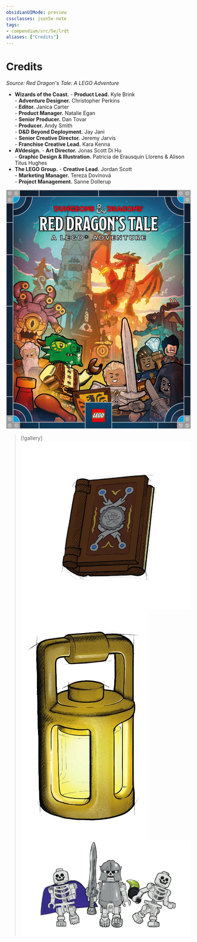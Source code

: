 ```yaml
---
obsidianUIMode: preview
cssclasses: json5e-note
tags:
- compendium/src/5e/lrdt
aliases: ["Credits"]
---
```

# Credits
*Source: Red Dragon's Tale: A LEGO Adventure* 

- **Wizards of the Coast.**     - **Product Lead.** Kyle Brink    
        - **Adventure Designer.** Christopher Perkins    
        - **Editor.** Janica Carter    
        - **Product Manager.** Natalie Egan    
        - **Senior Producer.** Dan Tovar    
        - **Producer.** Andy Smith    
        - **D&D Beyond Deployment.** Jay Jani    
        - **Senior Creative Director.** Jeremy Jarvis    
        - **Franchise Creative Lead.** Kara Kenna    
- **AVdesign.**     - **Art Director.** Jonas Scott Di Hu    
        - **Graphic Design & Illustration.** Patricia de Erausquin Llorens & Alison Titus Hughes    
- **The LEGO Group.**     - **Creative Lead.** Jordan Scott    
        - **Marketing Manager.** Tereza Dovinová    
        - **Project Management.** Sanne Dollerup    

![Cover](https://raw.githubusercontent.com/5etools-mirror-3/5etools-img/main/adventure/LRDT/cover.webp#center)

> [!gallery]
> ![](https://raw.githubusercontent.com/5etools-mirror-3/5etools-img/main/adventure/LRDT/book.webp#gallery)
> ![](https://raw.githubusercontent.com/5etools-mirror-3/5etools-img/main/adventure/LRDT/lantern.webp#gallery)
> ![](https://raw.githubusercontent.com/5etools-mirror-3/5etools-img/main/adventure/LRDT/skeletons.webp#gallery)